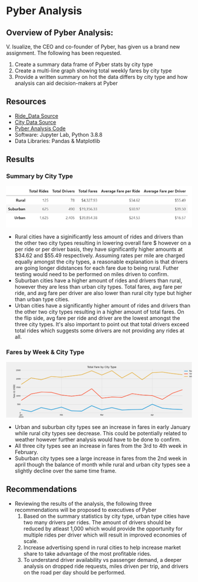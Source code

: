 # Pyber Analysis

## Overview of Pyber Analysis:

V. Isualize, the CEO and co-founder of Pyber, has given us a brand new assignment.  The following has been requested.

1. Create a summary data frame of Pyber stats by city type
2. Create a multi-line graph showing total weekly fares by city type
3. Provide a written summary on hot the data differs by city type and how analysis can aid decision-makers at Pyber

## Resources
- [Ride_Data Source](https://github.com/sbretag/Pyber_Analysis/blob/main/resources/ride_data.csv)
- [City Data Source](https://github.com/sbretag/Pyber_Analysis/blob/main/resources/city_data.csv)
- [Pyber Analysis Code](https://github.com/sbretag/Pyber_Analysis/blob/main/PyBer_Challenge.ipynb)
- Software: Jupyter Lab, Python 3.8.8
- Data Libraries: Pandas & Matplotlib

## Results

### Summary by City Type

![](https://github.com/sbretag/Pyber_Analysis/blob/main/Analysis/pyber_summary_by_citytype.png)
- Rural cities have a siginificantly less amount of rides and drivers than the other two city types resulting in lowering overall fare $ however on a per ride or per driver basis, they have significantly higher amounts at $34.62 and $55.49 respectively.  Assuming rates per mile are charged equally amongst the city types, a reasonable explanation is that drivers are going longer didstances for each fare due to being rural.  Futher testing would need to be performed on miles driven to confirm.
- Suburban cities have a higher amount of rides and drivers than rural, however they are less than urban city types.  Total fares, avg fare per ride, and avg fare per driver are also lower than rural city type but higher than urban type cities.
- Urban cities have a significantly higher amount of rides and drivers than the other two city types resulting in a higher amount of total fares.  On the flip side, avg fare per ride and driver are the lowest amongst the three city types.  It's also important to point out that total drivers exceed total rides which suggests some drivers are not providing any rides at all.



### Fares by Week & City Type

![](https://github.com/sbretag/Pyber_Analysis/blob/main/Analysis/Pyber_fare_summary.png)

- Urban and suburban city types see an increase in fares in early January while rural city types see decrease.  This could be potentially related to weather however further analysis would have to be done to confirm.
- All three city types see an increase in fares from the 3rd to 4th week in February.
- Suburban city types see a large increase in fares from the 2nd week in april though the balance of month while rural and urban city types see a slightly decline over the same time frame.


## Recommendations

- Reviewing the results of the analysis, the following three recommendations will be proposed to executives of Pyber
  1. Based on the summary statistics by city type, urban type cities have two many drivers per rides.  The amount of drivers should be reduced by atleast 1,000 which would provide the opportunity for multiple rides per driver which will result in improved economies of scale.
  2. Increase advertising spend in rural cities to help increase market share to take advantage of the most profitable rides.
  3. To understand driver availability vs passenger demand, a deeper analysis on dropped ride requests, miles driven per trip, and drivers on the road per day should be performed.


